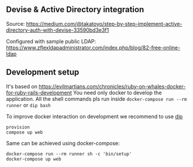 ## Devise & Active Directory integration

Source: https://medium.com/@takatoyo/step-by-step-implement-active-directory-auth-with-devise-33590bd3e3f1

Configured with sample public LDAP: https://www.zflexldapadministrator.com/index.php/blog/82-free-online-ldap

## Development setup

It's based on https://evilmartians.com/chronicles/ruby-on-whales-docker-for-ruby-rails-development
You need only docker to develop the application.
All the shell commands pls run inside `docker-compose run --rm runner` or `dip bash`

To improve docker interaction on development we recommend to use [dip](https://github.com/bibendi/dip#dip)


```
provision
compose up web
```

Same can be achieved using docker-compose:

```
docker-compose run --rm runner sh -c 'bin/setup'
docker-compose up web
```
